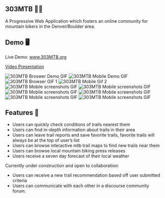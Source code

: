 ## 303MTB 🚵‍♂️
 
A Progressive Web Application which fosters an online community for mountain bikers in the Denver/Boulder area.

## Demo 🖥

Live Demo: www.303MTB.org

[Video Presentation](https://youtu.be/znnAHKrnrC4)

![303MTB Broswer Demo GIF](demo/303browserdemo640.gif)
![303MTB Mobile Demo GIF](demo/303mobile_original.gif)
![303MTB Browser GIF 1](screenshots/browser1.png)
![303MTB Mobile Gif 2](screenshots/browser2.png)
![303MTB Mobile screenshots GIF](screenshots/browser3.png)
![303MTB Mobile screenshots GIF](screenshots/browser4.png)
![303MTB Mobile screenshots GIF](screenshots/mobile1.png)
![303MTB Mobile screenshots GIF](screenshots/mobile2.png)
![303MTB Mobile screenshots GIF](screenshots/mobile3.png)
![303MTB Mobile screenshots GIF](screenshots/mobile4.png)
 
## Features 🌟
- Users can quickly check conditions of trails nearest them
- Users can find in-depth information about trails in their area
- Users can leave trail reports and save favorite trails, favorite trails will always be at the top of user’s list
- Users can browse interactive mtb trail maps to find new trails near them
- Users can browse local mountain biking press releases
- Users receive a seven day forecast of their local weather
 
Currently under construction and open to collaboration:
- Users can receive a new trail recommendation based off user submitted criteria
- Users can communicate with each other in a discourse community forum.
